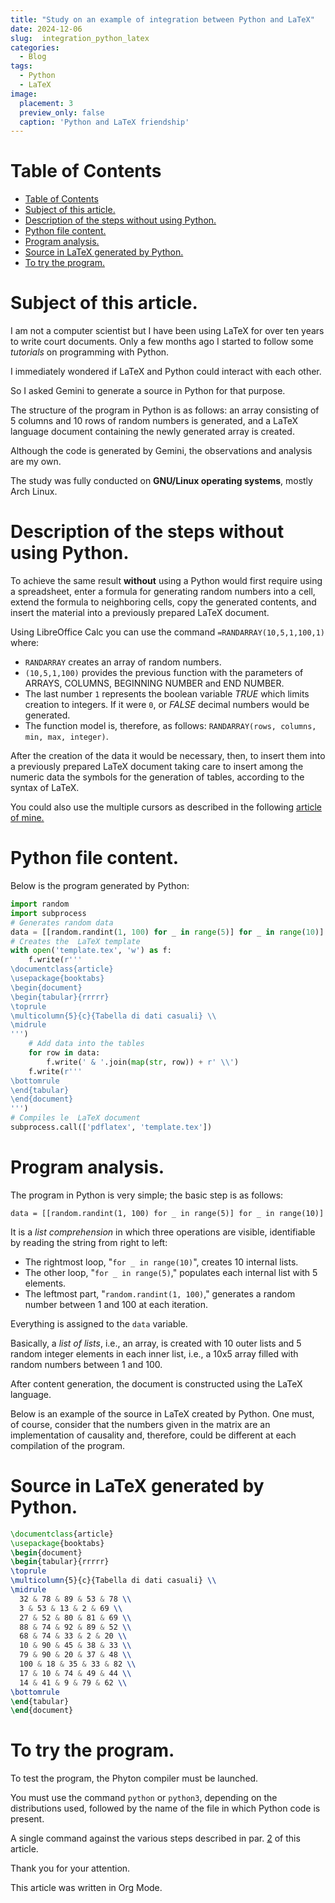 ```yaml
---
title: "Study on an example of integration between Python and LaTeX"
date: 2024-12-06
slug:  integration_python_latex
categories:
  - Blog
tags:
  - Python
  - LaTeX
image:
  placement: 3
  preview_only: false 
  caption: 'Python and LaTeX friendship'
---
```


# Table of Contents

- [Table of Contents](#table-of-contents)
- [Subject of this article.](#subject-of-this-article)
- [ Description of the steps without using Python.](#-description-of-the-steps-without-using-python)
- [Python file content.](#python-file-content)
- [Program analysis.](#program-analysis)
- [Source in LaTeX generated by Python.](#source-in-latex-generated-by-python)
- [To try the program.](#to-try-the-program)



<a id="org11b94b5"></a>

# Subject of this article.

I am not a computer scientist but I have been using LaTeX for over ten years to write court documents.  Only a few months ago I started to follow some *tutorials* on programming with Python.

I immediately wondered if LaTeX and Python could interact with each other.

So I asked Gemini to generate a source in Python for that purpose.

The structure of the program in Python is as follows: an array consisting of 5 columns and 10 rows of random numbers is generated, and a LaTeX language document containing the newly generated array is created.

Although the code is generated by Gemini, the observations and analysis are my own.

The study was fully conducted on **GNU/Linux operating systems**, mostly Arch Linux.


<a id="without-python"></a>

# <a id="orgf0df6ba"></a> Description of the steps without using Python.

To achieve the same result **without** using a Python would first require using a spreadsheet, enter a formula for generating random numbers into a cell, extend the formula to neighboring cells, copy the generated contents, and insert the material into a previously prepared LaTeX document.

Using LibreOffice Calc you can use the command `=RANDARRAY(10,5,1,100,1)` where:

-   `RANDARRAY` creates an array of random numbers.
-   `(10,5,1,100)` provides the previous function with the parameters of ARRAYS, COLUMNS, BEGINNING NUMBER and END NUMBER.
-   The last number `1` represents the boolean variable *TRUE* which limits creation to integers. If it were `0`, or *FALSE* decimal numbers would be generated.
-   The function model is, therefore, as follows: `RANDARRAY(rows, columns, min, max, integer)`.

After the creation of the data it would be necessary, then, to insert them into a previously prepared LaTeX document taking care to insert among the numeric data the symbols for the generation of tables, according to the syntax of LaTeX.

You could also use the multiple cursors as described in the following [article of mine.](https://medium.com/@francopasut/vim-sublime-text-visual-studio-code-and-the-multiple-cursors-9cb28f565597)


<a id="orgdf78e6f"></a>

# Python file content.

Below is the program generated by Python:

``` python
import random
import subprocess
# Generates random data
data = [[random.randint(1, 100) for _ in range(5)] for _ in range(10)]
# Creates the  LaTeX template
with open('template.tex', 'w') as f:
    f.write(r'''
\documentclass{article}
\usepackage{booktabs}
\begin{document}
\begin{tabular}{rrrrr}
\toprule
\multicolumn{5}{c}{Tabella di dati casuali} \\
\midrule
''')
    # Add data into the tables
    for row in data:
        f.write(' & '.join(map(str, row)) + r' \\')
    f.write(r'''
\bottomrule
\end{tabular}
\end{document}
''')
# Compiles le  LaTeX document
subprocess.call(['pdflatex', 'template.tex'])
```



<a id="orgbc3583f"></a>

# Program analysis.

The program in Python is very simple; the basic step is as follows:

    data = [[random.randint(1, 100) for _ in range(5)] for _ in range(10)]

It is a *list comprehension* in which three operations are visible, identifiable by reading the string from right to left:

-   The rightmost loop, "`for _ in range(10)`", creates 10 internal lists.
-   The other loop, "`for _ in range(5)`," populates each internal list with 5 elements.
-   The leftmost part, "`random.randint(1, 100)`," generates a random number between 1 and 100 at each iteration.

Everything is assigned to the `data` variable.

Basically, a *list of lists*, i.e., an array, is created with 10 outer lists and 5 random integer elements in each inner list, i.e., a 10x5 array filled with random numbers between 1 and 100.

After content generation, the document is constructed using the LaTeX language.

Below is an example of the source in LaTeX created by Python. One must, of course, consider that the numbers given in the matrix are an implementation of causality and, therefore, could be different at each compilation of the program.


<a id="orgd81382d"></a>

# Source in LaTeX generated by Python.

``` latex
\documentclass{article}
\usepackage{booktabs}
\begin{document}
\begin{tabular}{rrrrr}
\toprule
\multicolumn{5}{c}{Tabella di dati casuali} \\
\midrule
  32 & 78 & 89 & 53 & 78 \\
  3 & 53 & 13 & 2 & 69 \\
  27 & 52 & 80 & 81 & 69 \\
  88 & 74 & 92 & 89 & 52 \\
  68 & 74 & 33 & 2 & 20 \\
  10 & 90 & 45 & 38 & 33 \\
  79 & 90 & 20 & 37 & 48 \\
  100 & 18 & 35 & 33 & 82 \\
  17 & 10 & 74 & 49 & 44 \\
  14 & 41 & 9 & 79 & 62 \\
\bottomrule
\end{tabular}
\end{document}
```



<a id="orgd9bffd4"></a>

# To try the program.

To test the program, the Phyton compiler must be launched.

You must use the command `python` or `python3`, depending on the distributions used, followed by the name of the file in which Python code is present.

A single command against the various steps described in par.
[2](#orgf0df6ba) of this article.

Thank you for your attention.

This article was written in Org Mode.

<link rel="canonical" href="https://medium.com/@francopasut/study-on-an-example-of-integration-between-python-and-latex-168e7a150be6" />